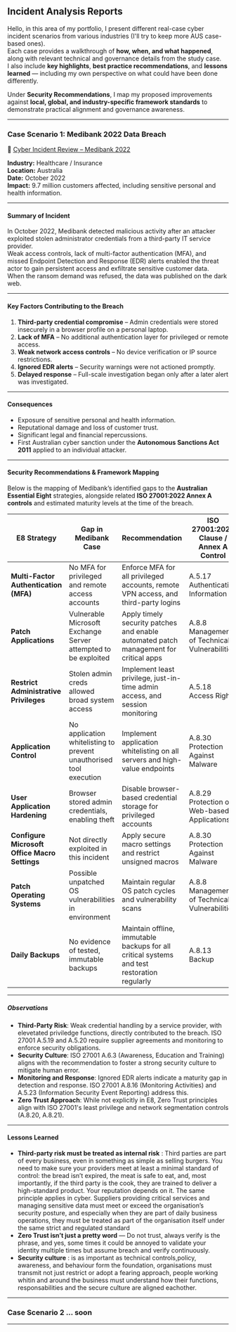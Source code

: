 ## Incident Analysis Reports

Hello, in this area of my portfolio, I present different real-case cyber incident scenarios from various industries (I'll try to keep more AUS case-based ones).  
Each case provides a walkthrough of **how, when, and what happened**, along with relevant technical and governance details from the study case.  
I also include **key highlights**, **best practice recommendations**, and **lessons learned** — including my own perspective on what could have been done differently.  

Under **Security Recommendations**, I map my proposed improvements against **local, global, and industry-specific framework standards** to demonstrate practical alignment and governance awareness.

---

### Case Scenario 1: Medibank 2022 Data Breach

📄 [Cyber Incident Review – Medibank 2022](./documents/CyberIncReview_Medibank2022.pdf)

**Industry:** Healthcare / Insurance  
**Location:** Australia  
**Date:** October 2022  
**Impact:** 9.7 million customers affected, including sensitive personal and health information.

---

#### Summary of Incident
In October 2022, Medibank detected malicious activity after an attacker exploited stolen administrator credentials from a third-party IT service provider.  
Weak access controls, lack of multi-factor authentication (MFA), and missed Endpoint Detection and Response (EDR) alerts enabled the threat actor to gain persistent access and exfiltrate sensitive customer data.  
When the ransom demand was refused, the data was published on the dark web.

---

#### Key Factors Contributing to the Breach
1. **Third-party credential compromise** – Admin credentials were stored insecurely in a browser profile on a personal laptop.  
2. **Lack of MFA** – No additional authentication layer for privileged or remote access.  
3. **Weak network access controls** – No device verification or IP source restrictions.  
4. **Ignored EDR alerts** – Security warnings were not actioned promptly.  
5. **Delayed response** – Full-scale investigation began only after a later alert was investigated.

---

#### Consequences
- Exposure of sensitive personal and health information.
- Reputational damage and loss of customer trust.
- Significant legal and financial repercussions.
- First Australian cyber sanction under the **Autonomous Sanctions Act 2011** applied to an individual attacker.

---

#### Security Recommendations & Framework Mapping

Below is the mapping of Medibank’s identified gaps to the **Australian Essential Eight** strategies, alongside related **ISO 27001:2022 Annex A controls** and estimated maturity levels at the time of the breach.

| **E8 Strategy** | **Gap in Medibank Case** | **Recommendation** | **ISO 27001:2022 Clause / Annex A Control** | **Estimated Maturity Level at Breach** | **Target Maturity Level** |
|----------------|--------------------------|--------------------|---------------------------------------------|---------------------------------------|---------------------------|
| **Multi-Factor Authentication (MFA)** | No MFA for privileged and remote access accounts | Enforce MFA for all privileged accounts, remote VPN access, and third-party logins | A.5.17 Authentication Information | 0 | 3 |
| **Patch Applications** | Vulnerable Microsoft Exchange Server attempted to be exploited | Apply timely security patches and enable automated patch management for critical apps | A.8.8 Management of Technical Vulnerabilities | 1 | 3 |
| **Restrict Administrative Privileges** | Stolen admin creds allowed broad system access | Implement least privilege, just-in-time admin access, and session monitoring | A.5.18 Access Rights | 1 | 3 |
| **Application Control** | No application whitelisting to prevent unauthorised tool execution | Implement application whitelisting on all servers and high-value endpoints | A.8.30 Protection Against Malware | 0 | 3 |
| **User Application Hardening** | Browser stored admin credentials, enabling theft | Disable browser-based credential storage for privileged accounts | A.8.29 Protection of Web-based Applications | 0 | 3 |
| **Configure Microsoft Office Macro Settings** | Not directly exploited in this incident | Apply secure macro settings and restrict unsigned macros | A.8.30 Protection Against Malware | 2 | 3 |
| **Patch Operating Systems** | Possible unpatched OS vulnerabilities in environment | Maintain regular OS patch cycles and vulnerability scans | A.8.8 Management of Technical Vulnerabilities | 2 | 3 |
| **Daily Backups** | No evidence of tested, immutable backups | Maintain offline, immutable backups for all critical systems and test restoration regularly | A.8.13 Backup | 1 | 3 |

---

##### Observations
- **Third-Party Risk**: Weak credential handling by a service provider, with elevetated priviledge functions, directly contributed to the breach. ISO 27001 A.5.19 and A.5.20 require supplier agreements and monitoring to enforce security obligations.  
- **Security Culture**: ISO 27001 A.6.3 (Awareness, Education and Training) aligns with the recommendation to foster a strong security culture to mitigate human error.  
- **Monitoring and Response**: Ignored EDR alerts indicate a maturity gap in detection and response. ISO 27001 A.8.16 (Monitoring Activities) and A.5.23 (Information Security Event Reporting) address this.  
- **Zero Trust Approach**: While not explicitly in E8, Zero Trust principles align with ISO 27001's least privilege and network segmentation controls (A.8.20, A.8.21).  

---


#### Lessons Learned
- **Third-party risk must be treated as internal risk** : Third parties are part of every business, even in something as simple as selling burgers. You need to make sure your providers meet at least a minimal standard of control: the bread isn’t expired, the meat is safe to eat, and, most importantly, if the third party is the cook, they are trained to deliver a high-standard product. Your reputation depends on it. The same principle applies in cyber. Suppliers providing critical services and managing sensitive data must meet or exceed the organisation’s security posture, and especially when they are part of daily business operations, they must be treated as part of the organisation itself under the same strict and regulated standard
- **Zero Trust isn’t just a pretty word** — Do not trust, always verify is the phrase, and yes, some times it could be annoyed to validate your identity multiple times but assume breach and verify continuously.  
- **Security culture** : is as important as technical controls,policy, awareness, and behaviour form the foundation, organisations must transmit not just restrict or adopt a fearing approach, people working whitin and around the business must understand how their functions, responsabilities and the secure culture are aligned eachother.

---
### Case Scenario 2 ... soon

---
